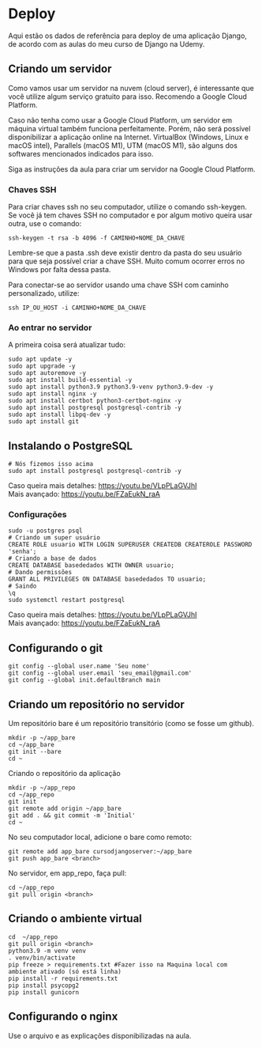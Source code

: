 # Deploy

Aqui estão os dados de referência para deploy de uma aplicação Django, de acordo
com as aulas do meu curso de Django na Udemy.

## Criando um servidor

Como vamos usar um servidor na nuvem (cloud server), é interessante que você
utilize algum serviço gratuito para isso. Recomendo a Google Cloud Platform.

Caso não tenha como usar a Google Cloud Platform, um servidor em máquina virtual
também funciona perfeitamente. Porém, não será possível disponibilizar a
aplicação online na Internet. VirtualBox (Windows, Linux e macOS intel),
Parallels (macOS M1), UTM (macOS M1), são alguns dos softwares mencionados
indicados para isso.

Siga as instruções da aula para criar um servidor na Google Cloud Platform.

### Chaves SSH

Para criar chaves ssh no seu computador, utilize o comando ssh-keygen. Se você
já tem chaves SSH no computador e por algum motivo queira usar outra, use o
comando:

```
ssh-keygen -t rsa -b 4096 -f CAMINHO+NOME_DA_CHAVE
```

Lembre-se que a pasta .ssh deve existir dentro da pasta do seu usuário para que
seja possível criar a chave SSH. Muito comum ocorrer erros no Windows por falta
dessa pasta.

Para conectar-se ao servidor usando uma chave SSH com caminho personalizado,
utilize:

```
ssh IP_OU_HOST -i CAMINHO+NOME_DA_CHAVE
```

### Ao entrar no servidor

A primeira coisa será atualizar tudo:

```
sudo apt update -y
sudo apt upgrade -y
sudo apt autoremove -y
sudo apt install build-essential -y
sudo apt install python3.9 python3.9-venv python3.9-dev -y
sudo apt install nginx -y
sudo apt install certbot python3-certbot-nginx -y
sudo apt install postgresql postgresql-contrib -y
sudo apt install libpq-dev -y
sudo apt install git
```
## Instalando o PostgreSQL

```
# Nós fizemos isso acima
sudo apt install postgresql postgresql-contrib -y
```

Caso queira mais detalhes: https://youtu.be/VLpPLaGVJhI  
Mais avançado: https://youtu.be/FZaEukN_raA

### Configurações

```
sudo -u postgres psql
# Criando um super usuário
CREATE ROLE usuario WITH LOGIN SUPERUSER CREATEDB CREATEROLE PASSWORD 'senha';
# Criando a base de dados
CREATE DATABASE basededados WITH OWNER usuario;
# Dando permissões
GRANT ALL PRIVILEGES ON DATABASE basededados TO usuario;
# Saindo
\q
sudo systemctl restart postgresql
```

Caso queira mais detalhes: https://youtu.be/VLpPLaGVJhI  
Mais avançado: https://youtu.be/FZaEukN_raA

## Configurando o git

```
git config --global user.name 'Seu nome'
git config --global user.email 'seu_email@gmail.com'
git config --global init.defaultBranch main
```
## Criando um repositório no servidor

Um repositório bare é um repositório transitório (como se fosse um github).

```
mkdir -p ~/app_bare
cd ~/app_bare
git init --bare
cd ~
```

Criando o repositório da aplicação

```
mkdir -p ~/app_repo
cd ~/app_repo
git init
git remote add origin ~/app_bare
git add . && git commit -m 'Initial'
cd ~
```

No seu computador local, adicione o bare como remoto:

```
git remote add app_bare cursodjangoserver:~/app_bare
git push app_bare <branch>
```

No servidor, em app_repo, faça pull:

```
cd ~/app_repo
git pull origin <branch>
```

## Criando o ambiente virtual

```
cd  ~/app_repo
git pull origin <branch>
python3.9 -m venv venv
. venv/bin/activate
pip freeze > requirements.txt #Fazer isso na Maquina local com ambiente ativado (só está linha)
pip install -r requirements.txt
pip install psycopg2
pip install gunicorn
```

## Configurando o nginx

Use o arquivo e as explicações disponibilizadas na aula.